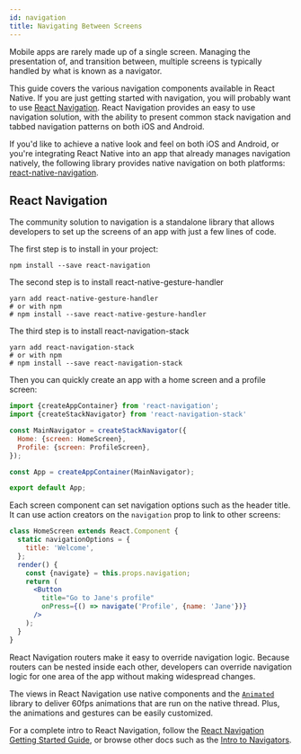 ```yaml
---
id: navigation
title: Navigating Between Screens
---
```


Mobile apps are rarely made up of a single screen. Managing the presentation of, and transition between, multiple screens is typically handled by what is known as a navigator.

This guide covers the various navigation components available in React Native. If you are just getting started with navigation, you will probably want to use [React Navigation](navigation.md#react-navigation). React Navigation provides an easy to use navigation solution, with the ability to present common stack navigation and tabbed navigation patterns on both iOS and Android.

If you'd like to achieve a native look and feel on both iOS and Android, or you're integrating React Native into an app that already manages navigation natively, the following library provides native navigation on both platforms: [react-native-navigation](https://github.com/wix/react-native-navigation).

## React Navigation

The community solution to navigation is a standalone library that allows developers to set up the screens of an app with just a few lines of code.

The first step is to install in your project:

```
npm install --save react-navigation
```

The second step is to install react-native-gesture-handler

```
yarn add react-native-gesture-handler
# or with npm
# npm install --save react-native-gesture-handler
```

The third step is to install react-navigation-stack

```
yarn add react-navigation-stack
# or with npm
# npm install --save react-navigation-stack
```

Then you can quickly create an app with a home screen and a profile screen:

```jsx
import {createAppContainer} from 'react-navigation';
import {createStackNavigator} from 'react-navigation-stack'

const MainNavigator = createStackNavigator({
  Home: {screen: HomeScreen},
  Profile: {screen: ProfileScreen},
});

const App = createAppContainer(MainNavigator);

export default App;
```

Each screen component can set navigation options such as the header title. It can use action creators on the `navigation` prop to link to other screens:

```jsx
class HomeScreen extends React.Component {
  static navigationOptions = {
    title: 'Welcome',
  };
  render() {
    const {navigate} = this.props.navigation;
    return (
      <Button
        title="Go to Jane's profile"
        onPress={() => navigate('Profile', {name: 'Jane'})}
      />
    );
  }
}
```

React Navigation routers make it easy to override navigation logic. Because routers can be nested inside each other, developers can override navigation logic for one area of the app without making widespread changes.

The views in React Navigation use native components and the [`Animated`](animated.md) library to deliver 60fps animations that are run on the native thread. Plus, the animations and gestures can be easily customized.

For a complete intro to React Navigation, follow the [React Navigation Getting Started Guide](https://reactnavigation.org/docs/getting-started.html), or browse other docs such as the [Intro to Navigators](https://expo.io/@react-navigation/NavigationPlayground).
